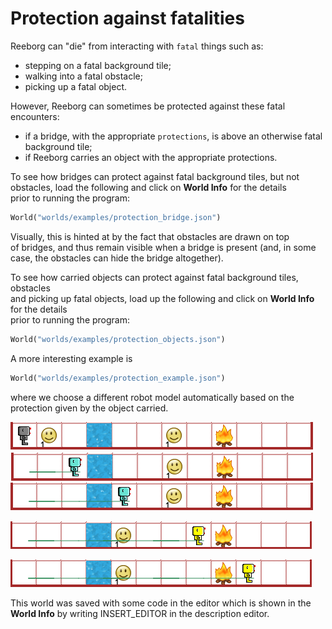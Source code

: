 # Protection against fatalities

Reeborg can "die" from interacting with `fatal` things such as:

* stepping on a fatal background tile;
* walking into a fatal obstacle;
* picking up a fatal object.

However, Reeborg can sometimes be protected against these fatal encounters:

* if a bridge, with the appropriate `protections`, is above an
  otherwise fatal background tile;
* if Reeborg carries an object with the appropriate protections.

To see how bridges can protect against fatal background tiles, but not  
obstacles, load the following and click on **World Info** for the details  
prior to running the program:

```py
World("worlds/examples/protection_bridge.json")
```

Visually, this is hinted at by the fact that obstacles are drawn on top  
of bridges, and thus remain visible when a bridge is present \(and, in some  
case, the obstacles can hide the bridge altogether\).

To see how carried objects can protect against fatal background tiles, obstacles  
and picking up fatal objects, load up the following and click on **World Info** for the details  
prior to running the program:

```py
World("worlds/examples/protection_objects.json")
```

A more interesting example is

```py
World("worlds/examples/protection_example.json")
```

where we choose a different robot model automatically based on the protection given by the object carried.

![](/assets/protect1.png)![](/assets/protect2.png)![](/assets/protect3.png)

![](/assets/protect4.png)

![](/assets/protect5.png)

This world was saved with some code in the editor which is shown in the **World Info** by writing INSERT\_EDITOR in the description editor.

